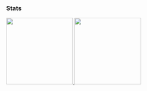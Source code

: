 ### Stats

<a href="https://github.com/orimyth">
  <img height="180em" src="https://github-readme-stats-eight-theta.vercel.app/api?username=orimyth&show_icons=true&theme=vue-dark&include_all_commits=true&count_private=true" />
  <img height="180em" src="https://github-readme-stats-eight-theta.vercel.app/api/top-langs/?username=orimyth&layout=compact&exclude_lang=java+r&theme=vue-dark" />
</a>

